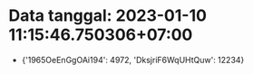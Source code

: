 # Data tanggal: 2023-01-10 11:15:46.750306+07:00

* {'1965OeEnGgOAi194': 4972, 'DksjriF6WqUHtQuw': 12234}
